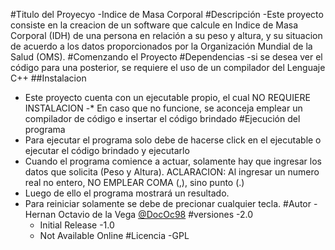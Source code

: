 #Titulo del Proyecyo
-Indice de Masa Corporal
#Descripción
-Este proyecto consiste en la creacion de un software que calcule en Indice de Masa Corporal (IDH) de una persona en relación a su peso y altura, y su situacion de acuerdo a los datos proporcionados por la Organización Mundial de la Salud (OMS).
#Comenzando el Proyecto
#Dependencias
-si se desea ver el código para una posterior, se requiere el uso de un compilador del Lenguaje C++
##Instalacion
- Este proyecto cuenta con un ejecutable propio, el cual NO REQUIERE INSTALACION
-* En caso que no funcione, se aconceja emplear un compilador de código e insertar el código brindado
#Ejecución del programa
- Para ejecutar el programa solo debe de hacerse click en el ejecutable o ejecutar el código brindado y ejecutarlo
- Cuando el programa comience a actuar, solamente hay que ingresar los datos que solicita (Peso y Altura). 
ACLARACION: Al ingresar un numero real no entero, NO EMPLEAR COMA (,), sino punto (.)
- Luego de ello el programa mostrará un resultado. 
- Para reiniciar solamente se debe de precionar cualquier tecla. 
#Autor
-Hernan Octavio de la Vega [@DocOc98](h.o.delavega@gmail.com)
#versiones
-2.0
  - Initial Release
-1.0
  - Not Available Online
#Licencia 
-GPL
